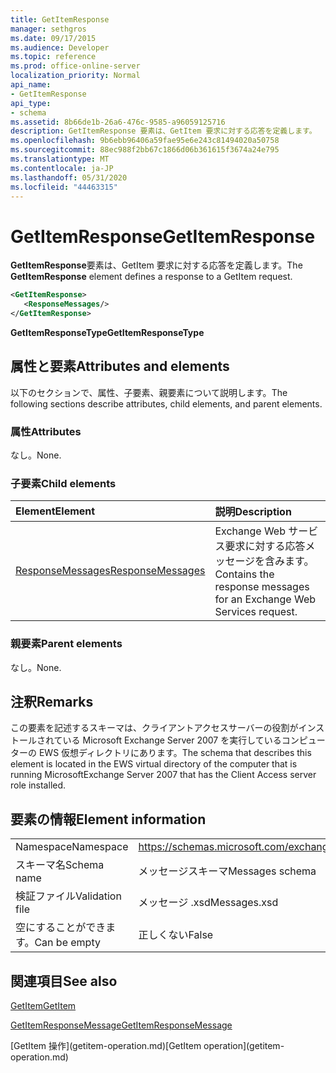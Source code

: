 ```yaml
---
title: GetItemResponse
manager: sethgros
ms.date: 09/17/2015
ms.audience: Developer
ms.topic: reference
ms.prod: office-online-server
localization_priority: Normal
api_name:
- GetItemResponse
api_type:
- schema
ms.assetid: 8b66de1b-26a6-476c-9585-a96059125716
description: GetItemResponse 要素は、GetItem 要求に対する応答を定義します。
ms.openlocfilehash: 9b6ebb96406a59fae95e6e243c81494020a50758
ms.sourcegitcommit: 88ec988f2bb67c1866d06b361615f3674a24e795
ms.translationtype: MT
ms.contentlocale: ja-JP
ms.lasthandoff: 05/31/2020
ms.locfileid: "44463315"
---
```

# <a name="getitemresponse"></a><span data-ttu-id="bee01-103">GetItemResponse</span><span class="sxs-lookup"><span data-stu-id="bee01-103">GetItemResponse</span></span>

<span data-ttu-id="bee01-104">**GetItemResponse**要素は、GetItem 要求に対する応答を定義します。</span><span class="sxs-lookup"><span data-stu-id="bee01-104">The **GetItemResponse** element defines a response to a GetItem request.</span></span> 
  
```xml
<GetItemResponse>
   <ResponseMessages/>
</GetItemResponse>
```

 <span data-ttu-id="bee01-105">**GetItemResponseType**</span><span class="sxs-lookup"><span data-stu-id="bee01-105">**GetItemResponseType**</span></span>
## <a name="attributes-and-elements"></a><span data-ttu-id="bee01-106">属性と要素</span><span class="sxs-lookup"><span data-stu-id="bee01-106">Attributes and elements</span></span>

<span data-ttu-id="bee01-107">以下のセクションで、属性、子要素、親要素について説明します。</span><span class="sxs-lookup"><span data-stu-id="bee01-107">The following sections describe attributes, child elements, and parent elements.</span></span>
  
### <a name="attributes"></a><span data-ttu-id="bee01-108">属性</span><span class="sxs-lookup"><span data-stu-id="bee01-108">Attributes</span></span>

<span data-ttu-id="bee01-109">なし。</span><span class="sxs-lookup"><span data-stu-id="bee01-109">None.</span></span>
  
### <a name="child-elements"></a><span data-ttu-id="bee01-110">子要素</span><span class="sxs-lookup"><span data-stu-id="bee01-110">Child elements</span></span>

|<span data-ttu-id="bee01-111">**Element**</span><span class="sxs-lookup"><span data-stu-id="bee01-111">**Element**</span></span>|<span data-ttu-id="bee01-112">**説明**</span><span class="sxs-lookup"><span data-stu-id="bee01-112">**Description**</span></span>|
|:-----|:-----|
|[<span data-ttu-id="bee01-113">ResponseMessages</span><span class="sxs-lookup"><span data-stu-id="bee01-113">ResponseMessages</span></span>](responsemessages.md) <br/> |<span data-ttu-id="bee01-114">Exchange Web サービス要求に対する応答メッセージを含みます。</span><span class="sxs-lookup"><span data-stu-id="bee01-114">Contains the response messages for an Exchange Web Services request.</span></span>  <br/> |
   
### <a name="parent-elements"></a><span data-ttu-id="bee01-115">親要素</span><span class="sxs-lookup"><span data-stu-id="bee01-115">Parent elements</span></span>

<span data-ttu-id="bee01-116">なし。</span><span class="sxs-lookup"><span data-stu-id="bee01-116">None.</span></span>
  
## <a name="remarks"></a><span data-ttu-id="bee01-117">注釈</span><span class="sxs-lookup"><span data-stu-id="bee01-117">Remarks</span></span>

<span data-ttu-id="bee01-118">この要素を記述するスキーマは、クライアントアクセスサーバーの役割がインストールされている Microsoft Exchange Server 2007 を実行しているコンピューターの EWS 仮想ディレクトリにあります。</span><span class="sxs-lookup"><span data-stu-id="bee01-118">The schema that describes this element is located in the EWS virtual directory of the computer that is running MicrosoftExchange Server 2007 that has the Client Access server role installed.</span></span>
  
## <a name="element-information"></a><span data-ttu-id="bee01-119">要素の情報</span><span class="sxs-lookup"><span data-stu-id="bee01-119">Element information</span></span>

|||
|:-----|:-----|
|<span data-ttu-id="bee01-120">Namespace</span><span class="sxs-lookup"><span data-stu-id="bee01-120">Namespace</span></span>  <br/> |https://schemas.microsoft.com/exchange/services/2006/messages  <br/> |
|<span data-ttu-id="bee01-121">スキーマ名</span><span class="sxs-lookup"><span data-stu-id="bee01-121">Schema name</span></span>  <br/> |<span data-ttu-id="bee01-122">メッセージスキーマ</span><span class="sxs-lookup"><span data-stu-id="bee01-122">Messages schema</span></span>  <br/> |
|<span data-ttu-id="bee01-123">検証ファイル</span><span class="sxs-lookup"><span data-stu-id="bee01-123">Validation file</span></span>  <br/> |<span data-ttu-id="bee01-124">メッセージ .xsd</span><span class="sxs-lookup"><span data-stu-id="bee01-124">Messages.xsd</span></span>  <br/> |
|<span data-ttu-id="bee01-125">空にすることができます。</span><span class="sxs-lookup"><span data-stu-id="bee01-125">Can be empty</span></span>  <br/> |<span data-ttu-id="bee01-126">正しくない</span><span class="sxs-lookup"><span data-stu-id="bee01-126">False</span></span>  <br/> |
   
## <a name="see-also"></a><span data-ttu-id="bee01-127">関連項目</span><span class="sxs-lookup"><span data-stu-id="bee01-127">See also</span></span>



[<span data-ttu-id="bee01-128">GetItem</span><span class="sxs-lookup"><span data-stu-id="bee01-128">GetItem</span></span>](getitem.md)
  
[<span data-ttu-id="bee01-129">GetItemResponseMessage</span><span class="sxs-lookup"><span data-stu-id="bee01-129">GetItemResponseMessage</span></span>](getitemresponsemessage.md)
  
<span data-ttu-id="bee01-130">
  [GetItem 操作](getitem-operation.md)</span><span class="sxs-lookup"><span data-stu-id="bee01-130">[GetItem operation](getitem-operation.md)</span></span>


